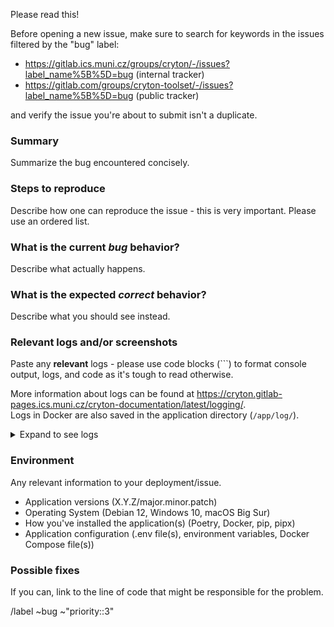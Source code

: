 Please read this!

Before opening a new issue, make sure to search for keywords in the issues
filtered by the "bug" label:

* https://gitlab.ics.muni.cz/groups/cryton/-/issues?label_name%5B%5D=bug (internal tracker)
* https://gitlab.com/groups/cryton-toolset/-/issues?label_name%5B%5D=bug (public tracker)

and verify the issue you're about to submit isn't a duplicate.

### Summary

Summarize the bug encountered concisely.

### Steps to reproduce

Describe how one can reproduce the issue - this is very important. Please use an ordered list.

### What is the current *bug* behavior?

Describe what actually happens.

### What is the expected *correct* behavior?

Describe what you should see instead.

### Relevant logs and/or screenshots

Paste any **relevant** logs - please use code blocks (```) to format console output, logs, and code as it's tough to read otherwise.

More information about logs can be found at https://cryton.gitlab-pages.ics.muni.cz/cryton-documentation/latest/logging/.  
Logs in Docker are also saved in the application directory (`/app/log/`).

<details>
<summary>Expand to see logs</summary>

<pre>

paste the logs here

</pre>
</details>

### Environment

Any relevant information to your deployment/issue.

* Application versions (X.Y.Z/major.minor.patch)
* Operating System (Debian 12, Windows 10, macOS Big Sur)
* How you've installed the application(s) (Poetry, Docker, pip, pipx)
* Application configuration (.env file(s), environment variables, Docker Compose file(s))

### Possible fixes

If you can, link to the line of code that might be responsible for the problem.

/label ~bug ~"priority::3"
